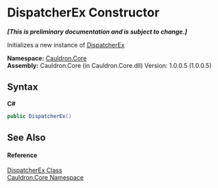 # DispatcherEx Constructor 
 _**\[This is preliminary documentation and is subject to change.\]**_

Initializes a new instance of <a href="T_Cauldron_Core_DispatcherEx">DispatcherEx</a>

**Namespace:**&nbsp;<a href="N_Cauldron_Core">Cauldron.Core</a><br />**Assembly:**&nbsp;Cauldron.Core (in Cauldron.Core.dll) Version: 1.0.0.5 (1.0.0.5)

## Syntax

**C#**<br />
``` C#
public DispatcherEx()
```


## See Also


#### Reference
<a href="T_Cauldron_Core_DispatcherEx">DispatcherEx Class</a><br /><a href="N_Cauldron_Core">Cauldron.Core Namespace</a><br />